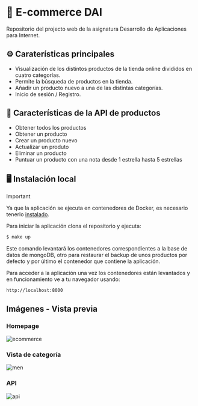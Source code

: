 # 🛒 E-commerce DAI
Repositorio del projecto web de la asignatura Desarrollo de Aplicaciones para Internet.

## ⚙️ Caraterísticas principales
- Visualización de los distintos productos de la tienda online divididos en cuatro categorías.
- Permite la búsqueda de productos en la tienda.
- Añadir un producto nuevo a una de las distintas categorías.
- Inicio de sesión / Registro.

## 🔧 Características de la API de productos
- Obtener todos los productos
- Obtener un producto
- Crear un producto nuevo
- Actualizar un produto
- Eliminar un producto
- Puntuar un producto con una nota desde 1 estrella hasta 5 estrellas

## 🖥️ Instalación local
> [!IMPORTANT]
> Ya que la aplicación se ejecuta en contenedores de Docker, es necesario tenerlo [instalado](https://docs.docker.com/engine/install/).

Para iniciar la aplicación clona el repositorio y ejecuta:
```bash
$ make up
```
Este comando levantará los contenedores correspondientes a la base de datos de mongoDB, otro para restaurar el backup de unos productos por defecto y por último el contenedor que contiene la aplicación.

Para acceder a la aplicación una vez los contenedores están levantados y en funcionamiento ve a tu navegador usando:
```
http://localhost:8000
```
## Imágenes - Vista previa

### Homepage

![ecommerce](https://github.com/user-attachments/assets/3339196a-8d84-4c15-8efc-1cf7517caf50)

### Vista de categoría

![men](https://github.com/user-attachments/assets/cc4c42a6-4a1e-4ebf-9022-3dfa6257b5f3)

### API

![api](https://github.com/user-attachments/assets/bf9f55ea-30a8-4ddb-921e-5c65a3ca6550)
